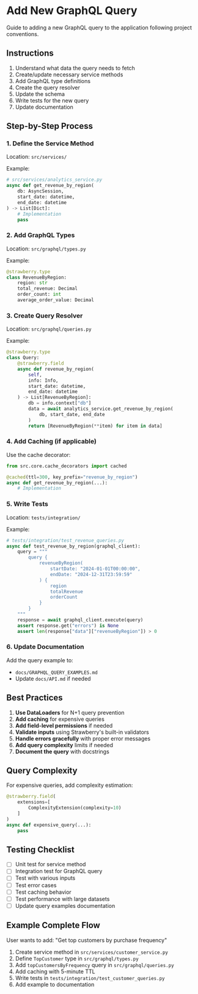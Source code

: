 # Add New GraphQL Query

Guide to adding a new GraphQL query to the application following project conventions.

## Instructions

1. Understand what data the query needs to fetch
2. Create/update necessary service methods
3. Add GraphQL type definitions
4. Create the query resolver
5. Update the schema
6. Write tests for the new query
7. Update documentation

## Step-by-Step Process

### 1. Define the Service Method

Location: `src/services/`

Example:
```python
# src/services/analytics_service.py
async def get_revenue_by_region(
    db: AsyncSession,
    start_date: datetime,
    end_date: datetime
) -> List[Dict]:
    # Implementation
    pass
```

### 2. Add GraphQL Types

Location: `src/graphql/types.py`

Example:
```python
@strawberry.type
class RevenueByRegion:
    region: str
    total_revenue: Decimal
    order_count: int
    average_order_value: Decimal
```

### 3. Create Query Resolver

Location: `src/graphql/queries.py`

Example:
```python
@strawberry.type
class Query:
    @strawberry.field
    async def revenue_by_region(
        self,
        info: Info,
        start_date: datetime,
        end_date: datetime
    ) -> List[RevenueByRegion]:
        db = info.context["db"]
        data = await analytics_service.get_revenue_by_region(
            db, start_date, end_date
        )
        return [RevenueByRegion(**item) for item in data]
```

### 4. Add Caching (if applicable)

Use the cache decorator:
```python
from src.core.cache_decorators import cached

@cached(ttl=300, key_prefix="revenue_by_region")
async def get_revenue_by_region(...):
    # Implementation
```

### 5. Write Tests

Location: `tests/integration/`

Example:
```python
# tests/integration/test_revenue_queries.py
async def test_revenue_by_region(graphql_client):
    query = """
        query {
            revenueByRegion(
                startDate: "2024-01-01T00:00:00",
                endDate: "2024-12-31T23:59:59"
            ) {
                region
                totalRevenue
                orderCount
            }
        }
    """
    response = await graphql_client.execute(query)
    assert response.get("errors") is None
    assert len(response["data"]["revenueByRegion"]) > 0
```

### 6. Update Documentation

Add the query example to:
- `docs/GRAPHQL_QUERY_EXAMPLES.md`
- Update `docs/API.md` if needed

## Best Practices

1. **Use DataLoaders** for N+1 query prevention
2. **Add caching** for expensive queries
3. **Add field-level permissions** if needed
4. **Validate inputs** using Strawberry's built-in validators
5. **Handle errors gracefully** with proper error messages
6. **Add query complexity** limits if needed
7. **Document the query** with docstrings

## Query Complexity

For expensive queries, add complexity estimation:
```python
@strawberry.field(
    extensions=[
        ComplexityExtension(complexity=10)
    ]
)
async def expensive_query(...):
    pass
```

## Testing Checklist

- [ ] Unit test for service method
- [ ] Integration test for GraphQL query
- [ ] Test with various inputs
- [ ] Test error cases
- [ ] Test caching behavior
- [ ] Test performance with large datasets
- [ ] Update query examples documentation

## Example Complete Flow

User wants to add: "Get top customers by purchase frequency"

1. Create service method in `src/services/customer_service.py`
2. Define `TopCustomer` type in `src/graphql/types.py`
3. Add `topCustomersByFrequency` query in `src/graphql/queries.py`
4. Add caching with 5-minute TTL
5. Write tests in `tests/integration/test_customer_queries.py`
6. Add example to documentation

